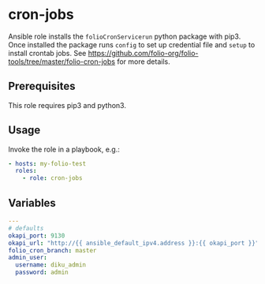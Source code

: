 # cron-jobs

Ansible role installs the `folioCronServicerun` python package with pip3. Once installed the package runs `config` to set up credential file and `setup` to install crontab jobs. See https://github.com/folio-org/folio-tools/tree/master/folio-cron-jobs for more details.

## Prerequisites

This role requires pip3 and python3.

## Usage

Invoke the role in a playbook, e.g.:

```yaml
- hosts: my-folio-test
  roles:
    - role: cron-jobs
```

## Variables

```yaml
---
# defaults
okapi_port: 9130
okapi_url: "http://{{ ansible_default_ipv4.address }}:{{ okapi_port }}"
folio_cron_branch: master
admin_user:
  username: diku_admin
  password: admin
```

